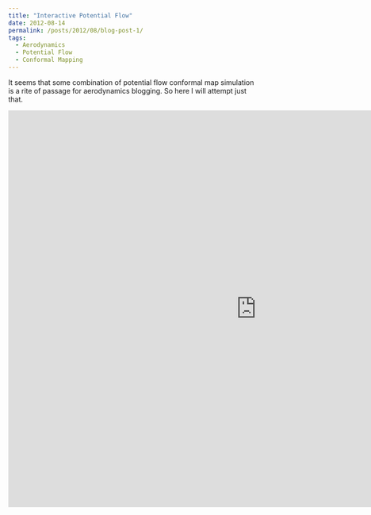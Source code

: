 ```yaml
---
title: "Interactive Potential Flow"
date: 2012-08-14
permalink: /posts/2012/08/blog-post-1/
tags:
  - Aerodynamics
  - Potential Flow
  - Conformal Mapping
---
```


It seems that some combination of potential flow conformal map simulation is a rite of passage for aerodynamics blogging. So here I will attempt just that. 

<!-- Place the iframe for the simulation -->
<iframe src="https://antoniosgeme.github.io/assets/js/blog1.html" width="1000" height="800" frameborder="0" scrolling="no"></iframe>
